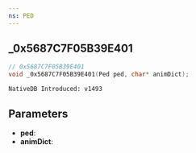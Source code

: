 ```yaml
---
ns: PED
---
```

## _0x5687C7F05B39E401

```c
// 0x5687C7F05B39E401
void _0x5687C7F05B39E401(Ped ped, char* animDict);
```

```
NativeDB Introduced: v1493
```

## Parameters
* **ped**:
* **animDict**:
